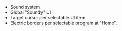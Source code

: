 - Sound system
- Global "Soundy" UI
- Target cursor per selectable UI item
- Electric borders per selectable program at "Home". 